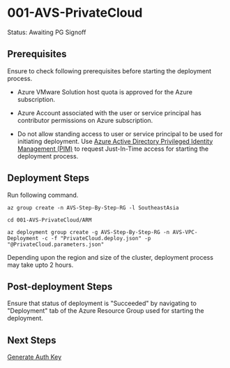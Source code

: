 # 001-AVS-PrivateCloud
Status: Awaiting PG Signoff

## Prerequisites

Ensure to check following prerequisites before starting the deployment process.

* Azure VMware Solution host quota is approved for the Azure subscription.

* Azure Account associated with the user or service principal has contributor permissions on Azure subscription.

* Do not allow standing access to user or service principal to be used for initiating deployment. Use [Azure Active Directory Privileged Identity Management (PIM)](https://docs.microsoft.com/azure/active-directory/privileged-identity-management/pim-configure) to request Just-In-Time access for starting the deployment process.

## Deployment Steps

Run following command.

```
az group create -n AVS-Step-By-Step-RG -l SoutheastAsia

cd 001-AVS-PrivateCloud/ARM

az deployment group create -g AVS-Step-By-Step-RG -n AVS-VPC-Deployment -c -f "PrivateCloud.deploy.json" -p "@PrivateCloud.parameters.json"
```

Depending upon the region and size of the cluster, deployment process may take upto 2 hours.

## Post-deployment Steps

Ensure that status of deployment is "Succeeded" by navigating to "Deployment" tab of the Azure Resource Group used for starting the deployment.

## Next Steps

[Generate Auth Key](../002-AVS-ExRConnection-GenerateAuthKey/readme.md)
